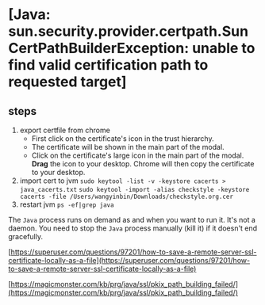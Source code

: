 # [Java: sun.security.provider.certpath.SunCertPathBuilderException: unable to find valid certification path to requested target]


## steps

1. export certfile from chrome  
   * First click on the certificate's icon in the trust hierarchy.
   * The certificate will be shown in the main part of the modal.
   * Click on the certificate's large icon in the main part of the modal. **Drag** the icon to your desktop. Chrome will then copy the certificate to your desktop.
2. import cert to jvm
`sudo keytool -list -v -keystore cacerts > java_cacerts.txt`
`sudo keytool -import -alias checkstyle -keystore  cacerts -file /Users/wangyinbin/Downloads/checkstyle.org.cer`
3. restart jvm
`ps -ef|grep java`




The `Java` process runs on demand as and when you want to run it. It's not a daemon. You need to stop the `Java` process manually (kill it) if it doesn't end gracefully.

[https://superuser.com/questions/97201/how-to-save-a-remote-server-ssl-certificate-locally-as-a-file](https://superuser.com/questions/97201/how-to-save-a-remote-server-ssl-certificate-locally-as-a-file)


[https://magicmonster.com/kb/prg/java/ssl/pkix_path_building_failed/](https://magicmonster.com/kb/prg/java/ssl/pkix_path_building_failed/)






